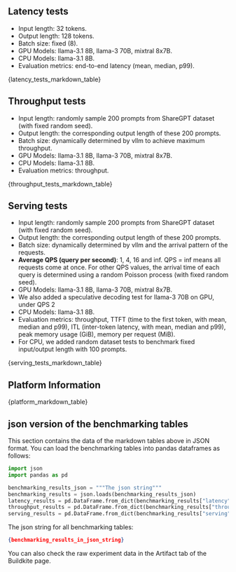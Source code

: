 
## Latency tests

- Input length: 32 tokens.
- Output length: 128 tokens.
- Batch size: fixed (8).
- GPU Models: llama-3.1 8B, llama-3 70B, mixtral 8x7B.
- CPU Models: llama-3.1 8B.
- Evaluation metrics: end-to-end latency (mean, median, p99).

{latency_tests_markdown_table}

## Throughput tests

- Input length: randomly sample 200 prompts from ShareGPT dataset (with fixed random seed).
- Output length: the corresponding output length of these 200 prompts.
- Batch size: dynamically determined by vllm to achieve maximum throughput.
- GPU Models: llama-3.1 8B, llama-3 70B, mixtral 8x7B.
- CPU Models: llama-3.1 8B.
- Evaluation metrics: throughput.

{throughput_tests_markdown_table}

## Serving tests

- Input length: randomly sample 200 prompts from ShareGPT dataset (with fixed random seed).
- Output length: the corresponding output length of these 200 prompts.
- Batch size: dynamically determined by vllm and the arrival pattern of the requests.
- **Average QPS (query per second)**: 1, 4, 16 and inf. QPS = inf means all requests come at once. For other QPS values, the arrival time of each query is determined using a random Poisson process (with fixed random seed).
- GPU Models: llama-3.1 8B, llama-3 70B, mixtral 8x7B.
- We also added a speculative decoding test for llama-3 70B on GPU, under QPS 2
- CPU Models: llama-3.1 8B.
- Evaluation metrics: throughput, TTFT (time to the first token, with mean, median and p99), ITL (inter-token latency, with mean, median and p99), peak memory usage (GiB), memory per request (MiB).
- For CPU, we added random dataset tests to benchmark fixed input/output length with 100 prompts.

{serving_tests_markdown_table}

## Platform Information

{platform_markdown_table}

## json version of the benchmarking tables

This section contains the data of the markdown tables above in JSON format.
You can load the benchmarking tables into pandas dataframes as follows:

```python
import json
import pandas as pd

benchmarking_results_json = """The json string"""
benchmarking_results = json.loads(benchmarking_results_json)
latency_results = pd.DataFrame.from_dict(benchmarking_results["latency"])
throughput_results = pd.DataFrame.from_dict(benchmarking_results["throughput"])
serving_results = pd.DataFrame.from_dict(benchmarking_results["serving"])
```

The json string for all benchmarking tables:

```json
{benchmarking_results_in_json_string}
```

You can also check the raw experiment data in the Artifact tab of the Buildkite page.
